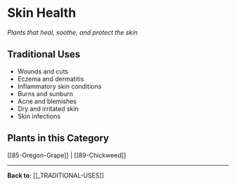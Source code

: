 # Skin Health

*Plants that heal, soothe, and protect the skin*

## Traditional Uses
- Wounds and cuts
- Eczema and dermatitis
- Inflammatory skin conditions
- Burns and sunburn
- Acne and blemishes
- Dry and irritated skin
- Skin infections

## Plants in this Category

[[85-Oregon-Grape]] | [[89-Chickweed]]

---

**Back to**: [[_TRADITIONAL-USES]]